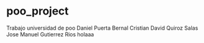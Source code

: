 # poo_project
Trabajo universidad de poo
Daniel Puerta Bernal
Cristian David Quiroz Salas
Jose Manuel Gutierrez Rios
holaaa